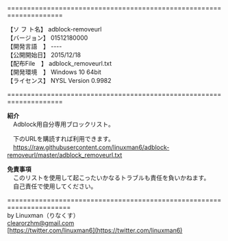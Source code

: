  ====================================================================  

【ソ フ ト名】 adblock-removeurl  
【バージョン】 01512180000  
【開発言語　】 ----  
【公開開始日】 2015/12/18  
【配布File　】 adblock_removeurl.txt  
【開発環境　】 Windows 10 64bit  
【ライセンス】 NYSL Version 0.9982  
 
 ====================================================================  


**紹介**  
　Adblock用自分専用ブロックリスト。  

　下のURLを購読すれば利用できます。  
　<https://raw.githubusercontent.com/linuxman6/adblock-removeurl/master/adblock_removeurl.txt>  


**免責事項**  
　このリストを使用して起こったいかなるトラブルも責任を負いかねます。  
　自己責任で使用してください。 


======================================================================   
by Linuxman（りなくす）  
clearorzhm@gmail.com  
[https://twitter.com/linuxman6](https://twitter.com/linuxman6) 

